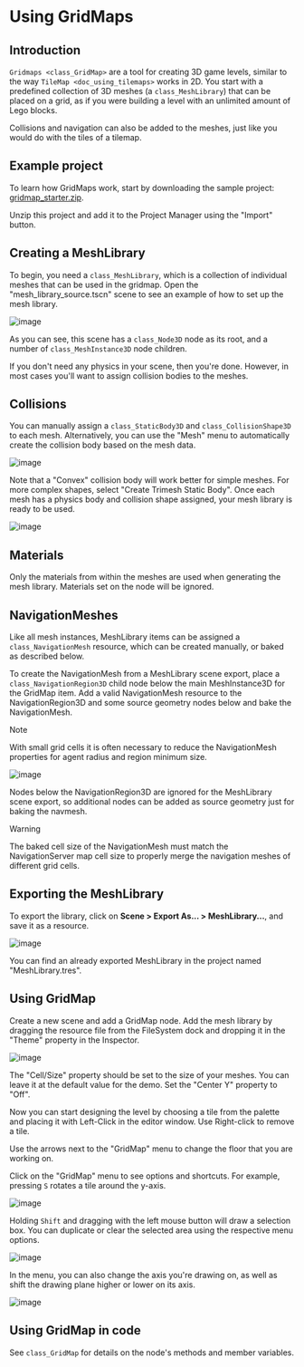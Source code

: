 # Using GridMaps

## Introduction

`Gridmaps <class_GridMap>` are a tool for creating 3D game levels,
similar to the way `TileMap <doc_using_tilemaps>` works in 2D. You start
with a predefined collection of 3D meshes (a `class_MeshLibrary`) that
can be placed on a grid, as if you were building a level with an
unlimited amount of Lego blocks.

Collisions and navigation can also be added to the meshes, just like you
would do with the tiles of a tilemap.

## Example project

To learn how GridMaps work, start by downloading the sample project:
[gridmap\_starter.zip](https://github.com/godotengine/godot-docs-project-starters/releases/download/latest-4.x/gridmap_starter.zip).

Unzip this project and add it to the Project Manager using the "Import"
button.

## Creating a MeshLibrary

To begin, you need a `class_MeshLibrary`, which is a collection of
individual meshes that can be used in the gridmap. Open the
"mesh\_library\_source.tscn" scene to see an example of how to set up
the mesh library.

![image](img/gridmap_meshlibrary1.png)

As you can see, this scene has a `class_Node3D` node as its root, and a
number of `class_MeshInstance3D` node children.

If you don't need any physics in your scene, then you're done. However,
in most cases you'll want to assign collision bodies to the meshes.

## Collisions

You can manually assign a `class_StaticBody3D` and
`class_CollisionShape3D` to each mesh. Alternatively, you can use the
"Mesh" menu to automatically create the collision body based on the mesh
data.

![image](img/gridmap_create_body.png)

Note that a "Convex" collision body will work better for simple meshes.
For more complex shapes, select "Create Trimesh Static Body". Once each
mesh has a physics body and collision shape assigned, your mesh library
is ready to be used.

![image](img/gridmap_mesh_scene.png)

## Materials

Only the materials from within the meshes are used when generating the
mesh library. Materials set on the node will be ignored.

## NavigationMeshes

Like all mesh instances, MeshLibrary items can be assigned a
`class_NavigationMesh` resource, which can be created manually, or baked
as described below.

To create the NavigationMesh from a MeshLibrary scene export, place a
`class_NavigationRegion3D` child node below the main MeshInstance3D for
the GridMap item. Add a valid NavigationMesh resource to the
NavigationRegion3D and some source geometry nodes below and bake the
NavigationMesh.

Note

With small grid cells it is often necessary to reduce the NavigationMesh
properties for agent radius and region minimum size.

![image](img/meshlibrary_scene.png)

Nodes below the NavigationRegion3D are ignored for the MeshLibrary scene
export, so additional nodes can be added as source geometry just for
baking the navmesh.

Warning

The baked cell size of the NavigationMesh must match the
NavigationServer map cell size to properly merge the navigation meshes
of different grid cells.

## Exporting the MeshLibrary

To export the library, click on **Scene &gt; Export As... &gt;
MeshLibrary...**, and save it as a resource.

![image](img/gridmap_export.png)

You can find an already exported MeshLibrary in the project named
"MeshLibrary.tres".

## Using GridMap

Create a new scene and add a GridMap node. Add the mesh library by
dragging the resource file from the FileSystem dock and dropping it in
the "Theme" property in the Inspector.

![image](img/gridmap_main.png)

The "Cell/Size" property should be set to the size of your meshes. You
can leave it at the default value for the demo. Set the "Center Y"
property to "Off".

Now you can start designing the level by choosing a tile from the
palette and placing it with Left-Click in the editor window. Use
Right-click to remove a tile.

Use the arrows next to the "GridMap" menu to change the floor that you
are working on.

Click on the "GridMap" menu to see options and shortcuts. For example,
pressing `S` rotates a tile around the y-axis.

![image](img/gridmap_menu.png)

Holding `Shift` and dragging with the left mouse button will draw a
selection box. You can duplicate or clear the selected area using the
respective menu options.

![image](img/gridmap_select.png)

In the menu, you can also change the axis you're drawing on, as well as
shift the drawing plane higher or lower on its axis.

![image](img/gridmap_shift_axis.png)

## Using GridMap in code

See `class_GridMap` for details on the node's methods and member
variables.
